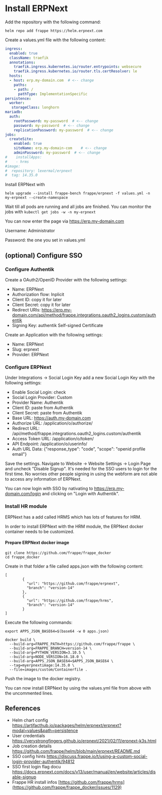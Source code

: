 # Install ERPNext

Add the repository with the following command:
```
helm repo add frappe https://helm.erpnext.com
```

Create a values.yml file with the following content:
```yaml
ingress:
  enabled: true
  className: traefik
  annotations:
    traefik.ingress.kubernetes.io/router.entrypoints: websecure
    traefik.ingress.kubernetes.io/router.tls.certResolver: le
  hosts:
  - host: erp.my-domain.com  # <-- change
    paths:
    - path: /
      pathType: ImplementationSpecific
persistence:
  worker:
   storageClass: longhorn
mariadb:
  auth:
    rootPassword: my-password  # <-- change
    password: my-password  # <-- change
    replicationPassword: my-password  # <-- change
jobs:
  createSite:
    enabled: true
    siteName: erp.my-domain-com    # <-- change
    adminPassword: my-password  # <-- change
#    installApps:
#    - hrms
#image:
#  repository: lexermal/erpnext
#  tag: 14.35.0
```

Install ERPNext with
```
helm upgrade --install frappe-bench frappe/erpnext -f values.yml -n my-erpnext --create-namespace
```
Wait till all pods are running and all jobs are finished.
You can monitor the jobs with ```kubectl get jobs -w -n my-erpnext```

You can now enter the page via https://erp.my-domain.com


Username: Administrator

Password: the one you set in values.yml

## (optional) Configure SSO

### Configure Authentik
Create a OAuth2/OpenID Provider with the following settings:
* Name: ERPNext
* Authorization flow: Inplicit
* Client ID: copy it for later
* Client Secret: copy it for later
* Redirect URIs: https://erp.my-domain.com/api/method/frappe.integrations.oauth2_logins.custom/authentik
* Signing Key: authentik Self-signed Certificate

Create an Application with the following settings:
* Name: ERPNext
* Slug: erpnext
* Provider: ERPNext

### Configure ERPNext

Under Integrations -> Social Login Key add a new Social Login Key with the following settings:
* Enable Social Login: check
* Social Login Provider: Custom
* Provider Name: Authentik
* Client ID: paste from Authentik 
* Client Secret: paste from Authentik
* Base URL: https://auth.my-domain.com
* Authorize URL: /application/o/authorize/
* Redirect URL: /api/method/frappe.integrations.oauth2_logins.custom/authentik
* Access Token URL: /application/o/token/
* API Endpoint: /application/o/userinfo/
* Auth URL Data: {"response_type": "code", "scope": "openid profile email"}

Save the settings.
Navigate to Website -> Website Settings -> Login Page and uncheck "Disable Signup". It's needed for the SSO users to login for the first time. No worries other people signing in using the webform are not able to access any information of ERPNext.

You can now login with SSO by nativating to https://erp.my-domain.com/login and clicking on "Login with Authentik".


### Install HR module
ERPNext has a add called HRMS which has lots of features for HRM.

In order to install ERPNext with the HRM module, the ERPNext docker container needs to be customized.

#### Prepare ERPNext docker image

```
git clone https://github.com/frappe/frappe_docker
cd frappe_docker
```

Create in that folder a file called apps.json with the following content:
```
[
        {
          "url": "https://github.com/frappe/erpnext",
          "branch": "version-14"
        },
        {
          "url": "https://github.com/frappe/hrms",
          "branch": "version-14"
        }
]
```
Execute the following commands:
```
export APPS_JSON_BASE64=$(base64 -w 0 apps.json)

docker build \
  --build-arg=FRAPPE_PATH=https://github.com/frappe/frappe \
  --build-arg=FRAPPE_BRANCH=version-14 \
  --build-arg=PYTHON_VERSION=3.10.5 \
  --build-arg=NODE_VERSION=16.18.0 \
  --build-arg=APPS_JSON_BASE64=$APPS_JSON_BASE64 \
  --tag=myerpnextimage:14.35.0 \
  --file=images/custom/Containerfile .
```

Push the image to the docker registry.

You can now install ERPNext by using the values.yml file from above with the uncommented lines.


## References
* Helm chart config https://artifacthub.io/packages/helm/erpnext/erpnext?modal=values&path=persistence
* User credentials https://verystrongfingers.github.io/erpnext/2021/02/11/erpnext-k3s.html
* Job creation details https://github.com/frappe/helm/blob/main/erpnext/README.md
* SSO config hints https://discuss.frappe.io/t/using-a-custom-social-login-provider-authentik/94812
* SSO first login flag docu https://docs.erpnext.com/docs/v13/user/manual/en/website/articles/disable-signup
* Frappe HR install infos [https://github.com/frappe/hrms](https://github.com/frappe/frappe_docker/issues/1129)
